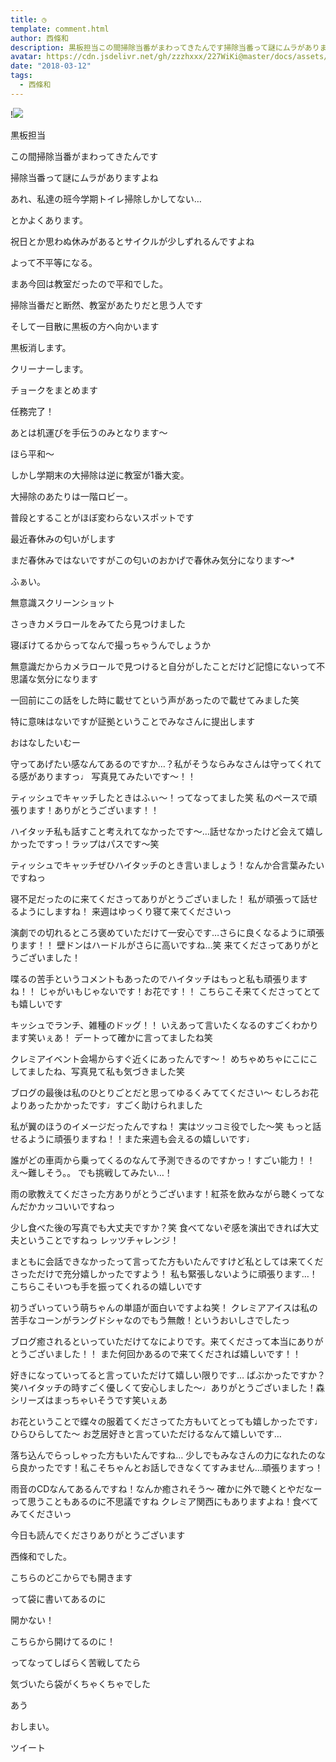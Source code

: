 ```yaml
---
title: ◷﻿
template: comment.html
author: 西條和
description: 黒板担当この間掃除当番がまわってきたんです掃除当番って謎にムラがありますよねあれ、私達の班今学期トイレ掃除しかしてない…とか...
avatar: https://cdn.jsdelivr.net/gh/zzzhxxx/227WiKi@master/docs/assets/photo/avatar/nagomi.jpg
date: "2018-03-12"
tags:
  - 西條和
---
```


!![](https://cdn.jsdelivr.net/gh/227WiKi/227WiKi-image@master/blog-image/nagomi-2018-03-12_1.jpg)







黒板担当






この間掃除当番がまわってきたんです









掃除当番って謎にムラがありますよね






あれ、私達の班今学期トイレ掃除しかしてない…







とかよくあります。





祝日とか思わぬ休みがあるとサイクルが少しずれるんですよね









よって不平等になる。









まあ今回は教室だったので平和でした。










掃除当番だと断然、教室があたりだと思う人です









そして一目散に黒板の方へ向かいます







黒板消します。






クリーナーします。






チョークをまとめます






任務完了！








あとは机運びを手伝うのみとなります〜




ほら平和〜







しかし学期末の大掃除は逆に教室が1番大変。






大掃除のあたりは一階ロビー。






普段とすることがほぼ変わらないスポットです









最近春休みの匂いがします






まだ春休みではないですがこの匂いのおかげで春休み気分になります〜*







ふぁい。











無意識スクリーンショット







さっきカメラロールをみてたら見つけました







寝ぼけてるからってなんで撮っちゃうんでしょうか







無意識だからカメラロールで見つけると自分がしたことだけど記憶にないって不思議な気分になります







一回前にこの話をした時に載せてという声があったので載せてみました笑





特に意味はないですが証拠ということでみなさんに提出します











おはなしたいむー







守ってあげたい感なんてあるのですか…？私がそうならみなさんは守ってくれてる感がありますっ♩
写真見てみたいです〜！！





ティッシュでキャッチしたときはふぃ〜！ってなってました笑
私のペースで頑張ります！ありがとうございます！！




ハイタッチ私も話すこと考えれてなかったです〜…話せなかったけど会えて嬉しかったですっ！ラップはパスです〜笑





ティッシュでキャッチぜひハイタッチのとき言いましょう！なんか合言葉みたいですねっ





寝不足だったのに来てくださってありがとうございました！
私が頑張って話せるようにしますね！
来週はゆっくり寝て来てくださいっ




演劇での切れるところ褒めていただけて一安心です…さらに良くなるように頑張ります！！
壁ドンはハードルがさらに高いですね…笑
来てくださってありがとうございました！




喋るの苦手というコメントもあったのでハイタッチはもっと私も頑張りますね！！
じゃがいもじゃないです！お花です！！
こちらこそ来てくださってとても嬉しいです






キッシュでランチ、雑種のドッグ！！
いえあって言いたくなるのすごくわかります笑いぇあ！
デートって確かに言ってましたね笑





クレミアイベント会場からすぐ近くにあったんです〜！
めちゃめちゃにこにこしてましたね、写真見て私も気づきました笑





ブログの最後は私のひとりごとだと思ってゆるくみててください〜
むしろお花よりあったかかったです♩すごく助けられました





私が翼のほうのイメージだったんですね！
実はツッコミ役でした〜笑
もっと話せるように頑張りますね！！また来週も会えるの嬉しいです♩





誰がどの車両から乗ってくるのなんて予測できるのですかっ！すごい能力！！
え〜難しそう。。
でも挑戦してみたい…！




雨の歌教えてくださった方ありがとうございます！紅茶を飲みながら聴くってなんだかカッコいいですねっ




少し食べた後の写真でも大丈夫ですか？笑
食べてないぞ感を演出できれば大丈夫ということですねっ
レッツチャレンジ！




まともに会話できなかったって言ってた方もいたんですけど私としては来てくださっただけで充分嬉しかったですよう！
私も緊張しないように頑張ります…！
こちらこそいつも手を振ってくれるの嬉しいです





初うざいっていう萌ちゃんの単語が面白いですよね笑！
クレミアアイスは私の苦手なコーンがラングドシャなのでもう無敵！というおいしさでしたっ




ブログ癒されるといっていただけてなによりです。来てくださって本当にありがとうございました！！
また何回かあるので来てくだされば嬉しいです！！






好きになっていってると言っていただけて嬉しい限りです…
ばぶかったですか？笑ハイタッチの時すごく優しくて安心しました〜♩ありがとうございました！森シリーズはまっちゃいそうです笑いぇあ





お花ということで蝶々の服着てくださってた方もいてとっても嬉しかったです♩ひらひらしてた〜
お芝居好きと言っていただけるなんて嬉しいです…





落ち込んでらっしゃった方もいたんですね…
少しでもみなさんの力になれたのなら良かったです！私こそちゃんとお話しできなくてすみません…頑張りますっ！






雨音のCDなんてあるんですね！なんか癒されそう〜
確かに外で聴くとやだなーって思うこともあるのに不思議ですね
クレミア関西にもありますよね！食べてみてくださいっ






今日も読んでくださりありがとうございます






西條和でした。








こちらのどこからでも開きます




って袋に書いてあるのに




開かない！





こちらから開けてるのに！




ってなってしばらく苦戦してたら





気づいたら袋がくちゃくちゃでした






あう






おしまい。


ツイート



